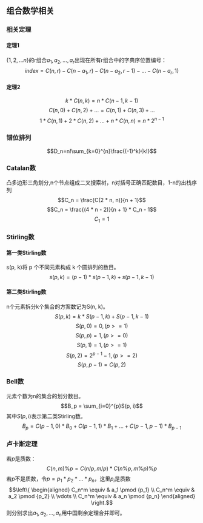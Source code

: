 组合数学相关
------------

### 相关定理

#### 定理1

$\{1, 2, … n\}$的r组合$a_1, a_2,...,a_r$出现在所有r组合中的字典序位置编号：
$$index = C(n, r) - C(n - a_1, r) - C(n - a_2, r - 1) - … - C(n - a_r, 1)$$

#### 定理2

$$k * C(n, k) = n * C(n - 1, k - 1)$$
$$C(n, 0) + C(n, 2) + … = C(n, 1) + C(n, 3) + …$$
$$1 * C(n, 1) + 2 * C(n, 2) + … + n * C(n, n) = n * 2^{n - 1}$$

### 错位排列

$$D_n=n!\sum_{k=0}^{n}\frac{(-1)^k}{k!}$$

### Catalan数

凸多边形三角划分,n个节点组成二叉搜索树，n对括号正确匹配数目，1-n的出栈序列
$$C_n = \frac{C(2 * n, n)}{n + 1}$$
$$C_n = \frac{(4 * n - 2)}{n + 1} * C_n - 1$$ $$C_1 = 1$$

### Stirling数

#### 第一类Stirling数

s(p, k)将 p 个不同元素构成 k 个圆排列的数目。
$$s(p, k) = (p - 1) * s(p - 1, k) + s(p - 1, k - 1)$$

#### 第二类Stirling数

n个元素拆分k个集合的方案数记为S(n, k)。
$$S(p, k) = k * S(p - 1, k) + S(p - 1, k - 1)$$
$$S(p, 0) = 0, (p >= 1)$$ $$S(p, p) = 1, (p >= 0)$$
$$S(p, 1) = 1, (p >= 1)$$ $$S(p, 2) = 2^{p - 1} - 1, (p >= 2)$$
$$S(p, p - 1) = C(p, 2)$$

### Bell数

元素个数为n的集合的划分数目。 $$B_p = \sum_{i=0}^{p}S(p, i)$$
其中$S(p,i)$表示第二类Stirling数。
$$B_p = C(p - 1, 0) * B_0 + C(p - 1, 1) * B_1 + … + C(p - 1, p - 1) * B_{p - 1}$$

### 卢卡斯定理

若$p$是质数： $$C(n,m)\%p=C(n/p,m/p)*C(n\%p,m\%p)\%p$$
若$p$不是质数，令$p=p_1*p_2*...*p_n$，这里$p_i$是质数 $$\left\{
\begin{aligned}
C_n^m \equiv & a_1 \pmod {p_1} \\
C_n^m \equiv & a_2 \pmod {p_2} \\
\vdots \\
C_n^m \equiv & a_n \pmod {p_n}
\end{aligned}
\right.$$ 则分别求出$a_1,a_2,...,a_n$用中国剩余定理合并即可。

